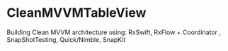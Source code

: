 # CleanMVVMTableView

Building Clean MVVM architecture using:
RxSwift, RxFlow + Coordinator , SnapShotTesting, Quick/Nimble, SnapKit
